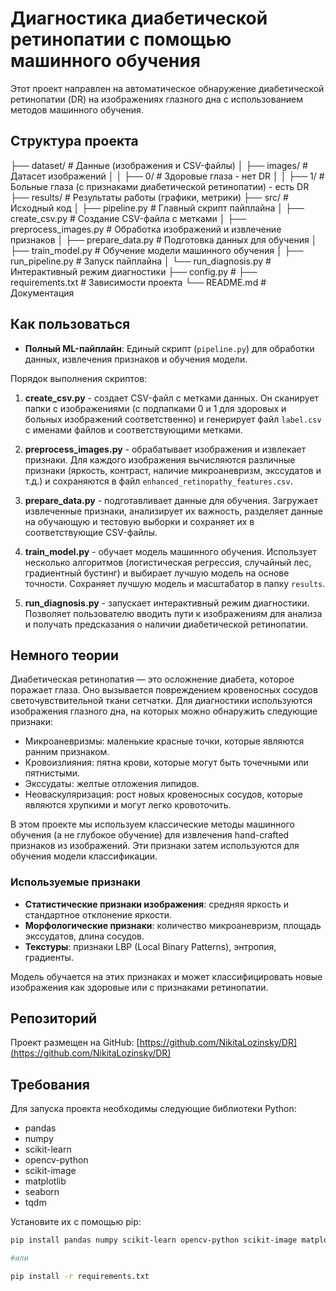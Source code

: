 # Диагностика диабетической ретинопатии с помощью машинного обучения

Этот проект направлен на автоматическое обнаружение диабетической ретинопатии (DR) на изображениях глазного дна с использованием методов машинного обучения.

## Структура проекта

├── dataset/ # Данные (изображения и CSV-файлы)
│ ├── images/ # Датасет изображений 
│ │ ├── 0/ # Здоровые глаза - нет DR
│ │ ├── 1/ # Больные глаза (с признаками диабетической ретинопатии) - есть DR
├── results/ # Результаты работы (графики, метрики)
├── src/ # Исходный код
│ ├── pipeline.py # Главный скрипт пайплайна
│ ├── create_csv.py # Создание CSV-файла с метками
│ ├── preprocess_images.py # Обработка изображений и извлечение признаков
│ ├── prepare_data.py # Подготовка данных для обучения
│ ├── train_model.py # Обучение модели машинного обучения
│ ├── run_pipeline.py # Запуск пайплайна
│ └── run_diagnosis.py # Интерактивный режим диагностики
├── config.py # 
├── requirements.txt # Зависимости проекта
└── README.md # Документация

## Как пользоваться

*   **Полный ML-пайплайн**: Единый скрипт (`pipeline.py`) для обработки данных, извлечения признаков и обучения модели.

Порядок выполнения скриптов:

1. **create_csv.py** - создает CSV-файл с метками данных. Он сканирует папки с изображениями (с подпапками 0 и 1 для здоровых и больных изображений соответственно) и генерирует файл `label.csv` с именами файлов и соответствующими метками.

2. **preprocess_images.py** - обрабатывает изображения и извлекает признаки. Для каждого изображения вычисляются различные признаки (яркость, контраст, наличие микроаневризм, экссудатов и т.д.) и сохраняются в файл `enhanced_retinopathy_features.csv`.

3. **prepare_data.py** - подготавливает данные для обучения. Загружает извлеченные признаки, анализирует их важность, разделяет данные на обучающую и тестовую выборки и сохраняет их в соответствующие CSV-файлы.

4. **train_model.py** - обучает модель машинного обучения. Использует несколько алгоритмов (логистическая регрессия, случайный лес, градиентный бустинг) и выбирает лучшую модель на основе точности. Сохраняет лучшую модель и масштабатор в папку `results`.

5. **run_diagnosis.py** - запускает интерактивный режим диагностики. Позволяет пользователю вводить пути к изображениям для анализа и получать предсказания о наличии диабетической ретинопатии.



## Немного теории

Диабетическая ретинопатия — это осложнение диабета, которое поражает глаза. Оно вызывается повреждением кровеносных сосудов светочувствительной ткани сетчатки. Для диагностики используются изображения глазного дна, на которых можно обнаружить следующие признаки:

- Микроаневризмы: маленькие красные точки, которые являются ранним признаком.
- Кровоизлияния: пятна крови, которые могут быть точечными или пятнистыми.
- Экссудаты: желтые отложения липидов.
- Неоваскуляризация: рост новых кровеносных сосудов, которые являются хрупкими и могут легко кровоточить.

В этом проекте мы используем классические методы машинного обучения (а не глубокое обучение) для извлечения hand-crafted признаков из изображений. Эти признаки затем используются для обучения модели классификации.

### Используемые признаки

- **Статистические признаки изображения**: средняя яркость и стандартное отклонение яркости.
- **Морфологические признаки**: количество микроаневризм, площадь экссудатов, длина сосудов.
- **Текстуры**: признаки LBP (Local Binary Patterns), энтропия, градиенты.

Модель обучается на этих признаках и может классифицировать новые изображения как здоровые или с признаками ретинопатии.

## Репозиторий

Проект размещен на GitHub: [https://github.com/NikitaLozinsky/DR](https://github.com/NikitaLozinsky/DR)

## Требования

Для запуска проекта необходимы следующие библиотеки Python:

- pandas
- numpy
- scikit-learn
- opencv-python
- scikit-image
- matplotlib
- seaborn
- tqdm

Установите их с помощью pip:

```bash
pip install pandas numpy scikit-learn opencv-python scikit-image matplotlib seaborn tqdm

#или 

pip install -r requirements.txt

```

